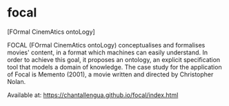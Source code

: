 # focal

[FOrmal CinemAtics ontoLogy]


FOCAL (FOrmal CinemAtics ontoLogy) conceptualises and formalises movies' content, in a format which machines can easily understand. In order to achieve this goal, it proposes an ontology, an explicit specification tool that models a domain of knowledge. The case study for the application of Focal is Memento (2001), a movie written and directed by Christopher Nolan.

Available at: https://chantallengua.github.io/focal/index.html
